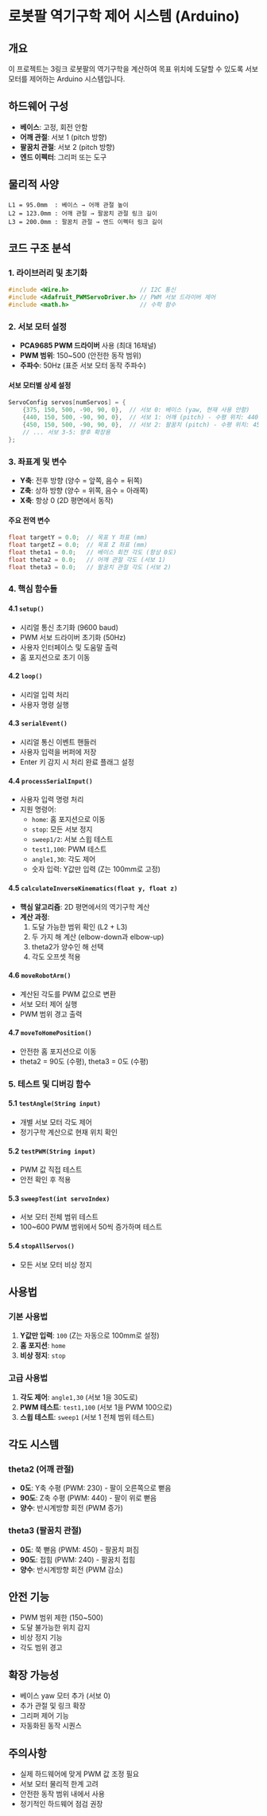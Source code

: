 # 로봇팔 역기구학 제어 시스템 (Arduino)

## 개요
이 프로젝트는 3링크 로봇팔의 역기구학을 계산하여 목표 위치에 도달할 수 있도록 서보 모터를 제어하는 Arduino 시스템입니다.

## 하드웨어 구성
- **베이스**: 고정, 회전 안함
- **어깨 관절**: 서보 1 (pitch 방향)
- **팔꿈치 관절**: 서보 2 (pitch 방향)  
- **엔드 이펙터**: 그리퍼 또는 도구

## 물리적 사양
```
L1 = 95.0mm  : 베이스 → 어깨 관절 높이
L2 = 123.0mm : 어깨 관절 → 팔꿈치 관절 링크 길이
L3 = 200.0mm : 팔꿈치 관절 → 엔드 이펙터 링크 길이
```

## 코드 구조 분석

### 1. 라이브러리 및 초기화
```cpp
#include <Wire.h>                    // I2C 통신
#include <Adafruit_PWMServoDriver.h> // PWM 서보 드라이버 제어
#include <math.h>                    // 수학 함수
```

### 2. 서보 모터 설정
- **PCA9685 PWM 드라이버** 사용 (최대 16채널)
- **PWM 범위**: 150~500 (안전한 동작 범위)
- **주파수**: 50Hz (표준 서보 모터 동작 주파수)

#### 서보 모터별 상세 설정
```cpp
ServoConfig servos[numServos] = {
    {375, 150, 500, -90, 90, 0},  // 서보 0: 베이스 (yaw, 현재 사용 안함)
    {440, 150, 500, -90, 90, 0},  // 서보 1: 어깨 (pitch) - 수평 위치: 440
    {450, 150, 500, -90, 90, 0},  // 서보 2: 팔꿈치 (pitch) - 수평 위치: 450
    // ... 서보 3-5: 향후 확장용
};
```

### 3. 좌표계 및 변수
- **Y축**: 전후 방향 (양수 = 앞쪽, 음수 = 뒤쪽)
- **Z축**: 상하 방향 (양수 = 위쪽, 음수 = 아래쪽)
- **X축**: 항상 0 (2D 평면에서 동작)

#### 주요 전역 변수
```cpp
float targetY = 0.0;  // 목표 Y 좌표 (mm)
float targetZ = 0.0;  // 목표 Z 좌표 (mm)
float theta1 = 0.0;   // 베이스 회전 각도 (항상 0도)
float theta2 = 0.0;   // 어깨 관절 각도 (서보 1)
float theta3 = 0.0;   // 팔꿈치 관절 각도 (서보 2)
```

### 4. 핵심 함수들

#### 4.1 `setup()`
- 시리얼 통신 초기화 (9600 baud)
- PWM 서보 드라이버 초기화 (50Hz)
- 사용자 인터페이스 및 도움말 출력
- 홈 포지션으로 초기 이동

#### 4.2 `loop()`
- 시리얼 입력 처리
- 사용자 명령 실행

#### 4.3 `serialEvent()`
- 시리얼 통신 이벤트 핸들러
- 사용자 입력을 버퍼에 저장
- Enter 키 감지 시 처리 완료 플래그 설정

#### 4.4 `processSerialInput()`
- 사용자 입력 명령 처리
- 지원 명령어:
  - `home`: 홈 포지션으로 이동
  - `stop`: 모든 서보 정지
  - `sweep1/2`: 서보 스윕 테스트
  - `test1,100`: PWM 테스트
  - `angle1,30`: 각도 제어
  - 숫자 입력: Y값만 입력 (Z는 100mm로 고정)

#### 4.5 `calculateInverseKinematics(float y, float z)`
- **핵심 알고리즘**: 2D 평면에서의 역기구학 계산
- **계산 과정**:
  1. 도달 가능한 범위 확인 (L2 + L3)
  2. 두 가지 해 계산 (elbow-down과 elbow-up)
  3. theta2가 양수인 해 선택
  4. 각도 오프셋 적용

#### 4.6 `moveRobotArm()`
- 계산된 각도를 PWM 값으로 변환
- 서보 모터 제어 실행
- PWM 범위 경고 출력

#### 4.7 `moveToHomePosition()`
- 안전한 홈 포지션으로 이동
- theta2 = 90도 (수평), theta3 = 0도 (수평)

### 5. 테스트 및 디버깅 함수

#### 5.1 `testAngle(String input)`
- 개별 서보 모터 각도 제어
- 정기구학 계산으로 현재 위치 확인

#### 5.2 `testPWM(String input)`
- PWM 값 직접 테스트
- 안전 확인 후 적용

#### 5.3 `sweepTest(int servoIndex)`
- 서보 모터 전체 범위 테스트
- 100~600 PWM 범위에서 50씩 증가하며 테스트

#### 5.4 `stopAllServos()`
- 모든 서보 모터 비상 정지

## 사용법

### 기본 사용법
1. **Y값만 입력**: `100` (Z는 자동으로 100mm로 설정)
2. **홈 포지션**: `home`
3. **비상 정지**: `stop`

### 고급 사용법
1. **각도 제어**: `angle1,30` (서보 1을 30도로)
2. **PWM 테스트**: `test1,100` (서보 1을 PWM 100으로)
3. **스윕 테스트**: `sweep1` (서보 1 전체 범위 테스트)

## 각도 시스템

### theta2 (어깨 관절)
- **0도**: Y축 수평 (PWM: 230) - 팔이 오른쪽으로 뻗음
- **90도**: Z축 수평 (PWM: 440) - 팔이 위로 뻗음
- **양수**: 반시계방향 회전 (PWM 증가)

### theta3 (팔꿈치 관절)
- **0도**: 쭉 뻗음 (PWM: 450) - 팔꿈치 펴짐
- **90도**: 접힘 (PWM: 240) - 팔꿈치 접힘
- **양수**: 반시계방향 회전 (PWM 감소)

## 안전 기능
- PWM 범위 제한 (150~500)
- 도달 불가능한 위치 감지
- 비상 정지 기능
- 각도 범위 경고

## 확장 가능성
- 베이스 yaw 모터 추가 (서보 0)
- 추가 관절 및 링크 확장
- 그리퍼 제어 기능
- 자동화된 동작 시퀀스

## 주의사항
- 실제 하드웨어에 맞게 PWM 값 조정 필요
- 서보 모터 물리적 한계 고려
- 안전한 동작 범위 내에서 사용
- 정기적인 하드웨어 점검 권장 